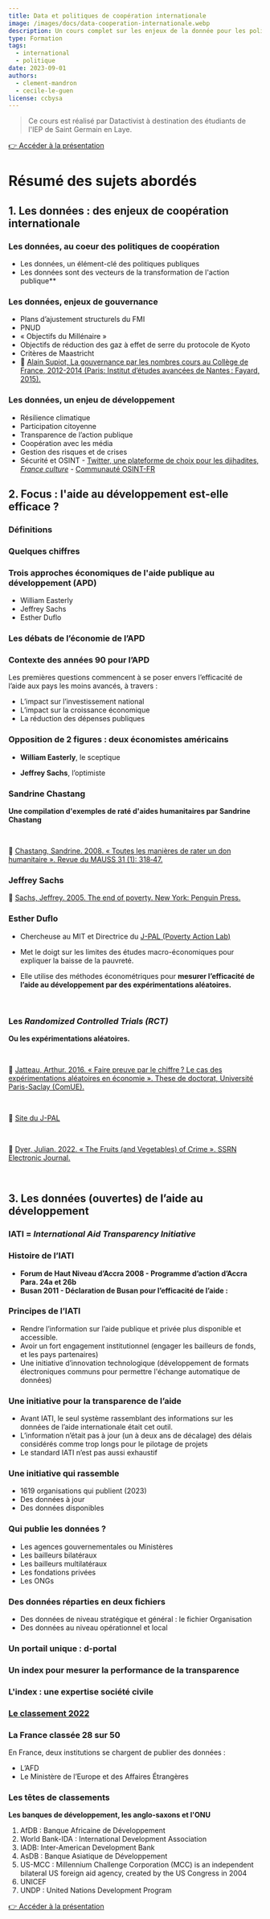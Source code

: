 ```yaml
---
title: Data et politiques de coopération internationale
image: /images/docs/data-cooperation-internationale.webp
description: Un cours complet sur les enjeux de la donnée pour les politiques de coopération internationale
type: Formation
tags:
  - international
  - politique
date: 2023-09-01
authors:
  - clement-mandron
  - cecile-le-guen
license: ccbysa
--- 
```


> Ce cours est réalisé par Datactivist à destination des étudiants de l'IEP de Saint Germain en Laye.

<a href="https://datactivist.coop/data-cooperation-internationale/presentation/#1" class="customButton">👉 Accéder à la présentation</a>

# Résumé des sujets abordés

## 1. Les données : des enjeux de coopération internationale

### Les données, au coeur des politiques de coopération

- Les données, un élément-clé des politiques publiques
- Les données sont des vecteurs de la transformation de l'action publique**

### Les données, enjeux de gouvernance

- Plans d’ajustement structurels du FMI
- PNUD
- « Objectifs du Millénaire »
- Objectifs de réduction des gaz à effet de serre du protocole de Kyoto
- Critères de Maastricht
- 📘 [Alain Supiot, La gouvernance par les nombres cours au Collège de France, 2012-2014 (Paris: Institut d’études avancées de Nantes : Fayard, 2015).](https://www.fayard.fr/livre/la-gouvernance-par-les-nombres-9782213681092/)

### Les données, un enjeu de développement

- Résilience climatique
- Participation citoyenne
- Transparence de l’action publique
- Coopération avec les média
- Gestion des risques et de crises
- Sécurité et OSINT - [Twitter, une plateforme de choix pour les djihadites, _France culture_](https://www.radiofrance.fr/franceculture/twitter-etait-une-plateforme-de-choix-pour-les-djihadistes-7313518) - [Communauté OSINT-FR](https://osintfr.com/fr/accueil/)

## 2. Focus : l'aide au développement est-elle efficace ?

### Définitions

### Quelques chiffres

### Trois approches économiques de l'aide publique au développement (APD)

* William Easterly
* Jeffrey Sachs
* Esther Duflo

### Les débats de l’économie de l’APD 

### Contexte des années 90 pour l’APD

Les premières questions commencent à se poser envers l’efficacité de l’aide aux pays les moins avancés, à travers :

* L’impact sur l’investissement national
* L’impact sur la croissance économique
* La réduction des dépenses publiques


### Opposition de 2 figures : deux économistes américains 

* **William Easterly**, le sceptique

* **Jeffrey Sachs**, l’optimiste

### Sandrine Chastang

**Une compilation d'exemples de raté d'aides humanitaires par Sandrine Chastang**

</br>

📘 [Chastang, Sandrine. 2008. « Toutes les manières de rater un don humanitaire ». Revue du MAUSS 31 (1): 318‑47.](https://doi.org/10.3917/rdm.031.0318.)

### Jeffrey Sachs

📘 [Sachs, Jeffrey. 2005. The end of poverty. New York: Penguin Press.](https://en.wikipedia.org/wiki/The_End_of_Poverty)

### Esther Duflo

* Chercheuse au MIT et Directrice du [J-PAL (Poverty Action Lab)](https://www.povertyactionlab.org/fr) 

* Met le doigt sur les limites des études macro-économiques pour expliquer la baisse de la pauvreté.

* Elle utilise des méthodes économétriques pour **mesurer l’efficacité de l’aide au développement par des expérimentations aléatoires.**

</br>

### Les _Randomized Controlled Trials (RCT)_

**Ou les expérimentations aléatoires.**

</br>

📘 [Jatteau, Arthur. 2016. « Faire preuve par le chiffre ? Le cas des expérimentations aléatoires en économie ». These de doctorat, Université Paris-Saclay (ComUE).](https://www.theses.fr/2016SACLN060)

</br>

📘 [Site du J-PAL](https://www.povertyactionlab.org/evaluation/farmers-and-fear-crime-improving-agricultural-productivity-through-farm-protection-kenya)

</br>

📘 [Dyer, Julian. 2022. « The Fruits (and Vegetables) of Crime ». SSRN Electronic Journal.](https://www.povertyactionlab.org/sites/default/files/research-paper/Farm%20Theft%20and%20Social%20Relationships%20Evidence%20from%20Maasai%20Farm%20Watchmen.pdf)

</br>

## 3. Les données (ouvertes) de l’aide au développement

### IATI = _International Aid Transparency Initiative_

### Histoire de l’IATI

- **Forum de Haut Niveau d’Accra 2008 - Programme d’action d’Accra Para. 24a et 26b**
- **Busan 2011 - Déclaration de Busan pour l’efficacité de l’aide :**

### Principes de l’IATI

* Rendre l’information sur l’aide publique et privée plus disponible et accessible.
* Avoir un fort engagement institutionnel (engager les bailleurs de fonds, et les pays partenaires) 
* Une initiative d’innovation technologique (développement de formats électroniques communs pour permettre l'échange automatique de données) 

### Une initiative pour la transparence de l’aide
 
* Avant IATI, le seul système rassemblant des informations sur les données de l’aide internationale était cet outil.
* L’information n’était pas à jour (un à deux ans de décalage) des délais considérés comme trop longs pour le pilotage de projets
* Le standard IATI n’est pas aussi exhaustif

### Une initiative qui rassemble

- 1619 organisations qui publient (2023)
- Des données à jour
- Des données disponibles

### Qui publie les données ?

- Les agences gouvernementales ou Ministères
- Les bailleurs bilatéraux
- Les bailleurs multilatéraux
- Les fondations privées
- Les ONGs

### Des données réparties en deux fichiers

- Des données de niveau stratégique et général : le fichier Organisation
- Des données au niveau opérationnel et local

### Un portail unique : d-portal

### Un index pour mesurer la performance de la transparence

### L'index : une expertise société civile

### [Le classement 2022](https://www.publishwhatyoufund.org/the-index/2022/)


### La France classée 28 sur 50

En France, deux institutions se chargent de publier des données :

- L’AFD
- Le Ministère de l’Europe et des Affaires Étrangères

### Les têtes de classements

**Les banques de développement, les anglo-saxons et l'ONU**

1. AfDB : Banque Africaine de Développement 
2. World Bank-IDA : International Development Association
3. IADB: Inter-American Development Bank 
4. AsDB : Banque Asiatique de Développement
5. US-MCC : Millennium Challenge Corporation (MCC) is an independent bilateral US foreign aid agency, created by the US Congress in 2004 
6. UNICEF
7. UNDP : United Nations Development Program

<a href="https://datactivist.coop/data-cooperation-internationale/presentation/#1" class="customButton">👉 Accéder à la présentation</a>
